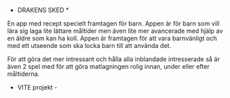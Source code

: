 * DRAKENS SKED *

En app med recept specielt framtagen för barn. Appen är för barn som vill lära sig laga lite lättare måltider men även lite mer avancerade med hjälp av en äldre som kan ha koll. Appen är framtagen för att vara barnvänligt och med ett utseende som ska locka barn till att använda det.

För att göra det mer intressant och hålla alla inblandade intresserade så är även 2 spel med för att göra matlagningen rolig innan, under eller efter måltiderna.

- VITE projekt -
